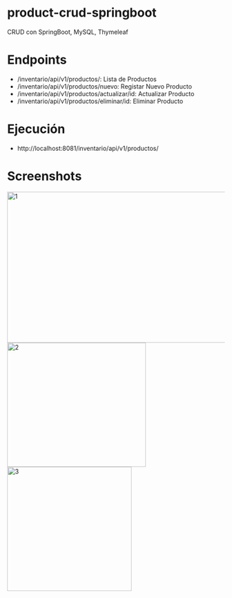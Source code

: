 # product-crud-springboot
CRUD con SpringBoot, MySQL, Thymeleaf
# Endpoints
- /inventario/api/v1/productos/: Lista de Productos
- /inventario/api/v1/productos/nuevo: Registar Nuevo Producto
- /inventario/api/v1/productos/actualizar/id: Actualizar Producto
- /inventario/api/v1/productos/eliminar/id: Eliminar Producto
# Ejecución
- http://localhost:8081/inventario/api/v1/productos/
# Screenshots
<img width="1131" height="349" alt="1" src="https://github.com/user-attachments/assets/4d87b189-2907-4d8d-875d-12d6e16f4b4b" />
<img width="321" height="287" alt="2" src="https://github.com/user-attachments/assets/aaa5703b-f286-4d38-8108-8496dc766fa3" />
<img width="288" height="287" alt="3" src="https://github.com/user-attachments/assets/74b80776-3898-4566-a1da-a6f7f893a6b9" />



